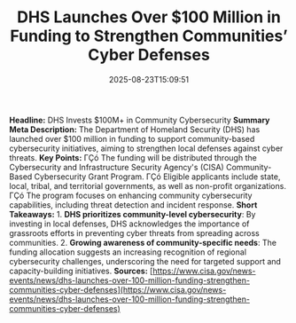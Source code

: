 ﻿---
title: "DHS Launches Over $100 Million in Funding to Strengthen Communities’ Cyber Defenses"
date: "2025-08-23T15:09:51"
category: "Markets"
summary: ""
slug: "dhs launches over 100 million in funding to strengthen commu"
source_urls:
  - "https://www.cisa.gov/news-events/news/dhs-launches-over-100-million-funding-strengthen-communities-cyber-defenses"
seo:
  title: "DHS Launches Over $100 Million in Funding to Strengthen Communities’ Cyber Defenses | Hash n Hedge"
  description: ""
  keywords: ["news", "markets", "brief"]
---
**Headline:** DHS Invests $100M+ in Community Cybersecurity  **Summary Meta Description:** The Department of Homeland Security (DHS) has launched over $100 million in funding to support community-based cybersecurity initiatives, aiming to strengthen local defenses against cyber threats.  **Key Points:**  ΓÇó The funding will be distributed through the Cybersecurity and Infrastructure Security Agency's (CISA) Community-Based Cybersecurity Grant Program. ΓÇó Eligible applicants include state, local, tribal, and territorial governments, as well as non-profit organizations. ΓÇó The program focuses on enhancing community cybersecurity capabilities, including threat detection and incident response.  **Short Takeaways:**  1. **DHS prioritizes community-level cybersecurity**: By investing in local defenses, DHS acknowledges the importance of grassroots efforts in preventing cyber threats from spreading across communities. 2. **Growing awareness of community-specific needs**: The funding allocation suggests an increasing recognition of regional cybersecurity challenges, underscoring the need for targeted support and capacity-building initiatives.  **Sources:** [https://www.cisa.gov/news-events/news/dhs-launches-over-100-million-funding-strengthen-communities-cyber-defenses](https://www.cisa.gov/news-events/news/dhs-launches-over-100-million-funding-strengthen-communities-cyber-defenses) 
